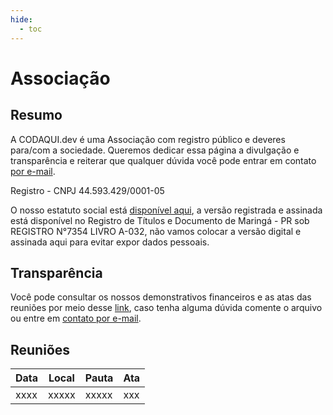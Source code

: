 ```yaml
---
hide:
  - toc
---
```

# Associação

## Resumo

A CODAQUI.dev é uma Associação com registro público e deveres para/com a sociedade. Queremos dedicar essa página a divulgação e transparência e reiterar que qualquer dúvida você pode entrar em contato [por e-mail](mailto:contato@codaqui.dev).

Registro - CNPJ 44.593.429/0001-05

O nosso estatuto social está [disponível aqui](/assets/docs/estatuto.pdf), a versão registrada e assinada está disponível no Registro de Títulos e Documento de Maringá - PR sob REGISTRO N°7354 LIVRO A-032, não vamos colocar a versão digital e assinada aqui para evitar expor dados pessoais.

## Transparência

Você pode consultar os nossos demonstrativos financeiros e as atas das reuniões por meio desse [link](https://drive.google.com/drive/folders/1-5VqXGS_UaRTdrRJLbawT8FUSpKxaKSU?usp=sharing), caso tenha alguma dúvida comente o arquivo ou entre em [contato por e-mail](mailto:contato@codaqui.dev).

## Reuniões

| Data | Local | Pauta | Ata | 
| ---- | ----- | ----- | --- |
| xxxx | xxxxx | xxxxx | xxx |